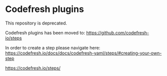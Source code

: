 # Codefresh plugins 

This repository is deprecated.

Codefresh plugins has been moved to: https://github.com/codefresh-io/steps

In order to create a step please navigate here: https://codefresh.io/docs/docs/codefresh-yaml/steps/#creating-your-own-step

https://codefresh.io/steps/
